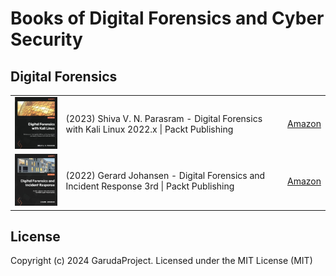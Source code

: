 # Books of Digital Forensics and Cyber Security

## Digital Forensics

<table>
	<tr>
		<td><img src="./images/41JCr0v2IdL._SX342_SY445_.jpg" width="130px" /></td>
		<td>(2023) Shiva V. N. Parasram - Digital Forensics with Kali Linux 2022.x | Packt Publishing</td>
		<td><a href="https://www.amazon.com/dp/1837635153">Amazon</a></td>
	</tr>
	<tr>
		<td><img src="./images/41v7CjF8BTL._SX342_SY445_.jpg" width="130px" /></td>
		<td>(2022) Gerard Johansen - Digital Forensics and Incident Response 3rd | Packt Publishing</td>
		<td><a href="https://www.amazon.com/dp/1803238674">Amazon</a></td>
	</tr>
</table>

## License

Copyright (c) 2024 GarudaProject. Licensed under the MIT License (MIT)
